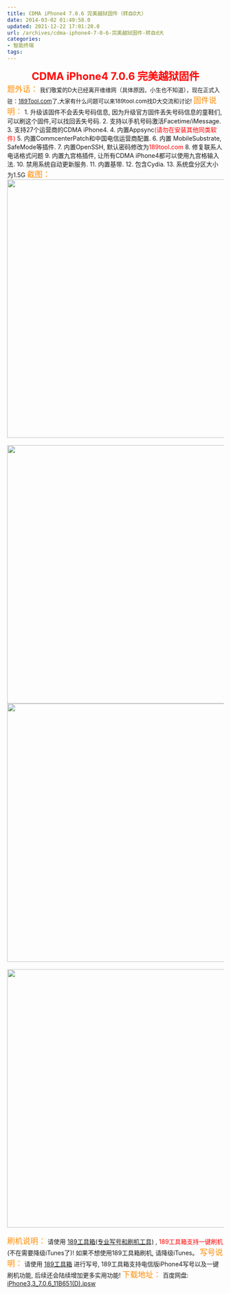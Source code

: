 ```yaml
---
title: CDMA iPhone4 7.0.6 完美越狱固件（转自D大）
date: 2014-03-02 01:49:58.0
updated: 2021-12-22 17:01:20.0
url: /archives/cdma-iphone4-7-0-6-完美越狱固件-转自d大
categories: 
- 智能终端
tags: 
---
```


<div align="center"><span style="font-size: x-large;"><span style="color: #ff0000;"><strong>CDMA iPhone4 7.0.6 完美越狱固件</strong></span></span></div>
<span style="color: #434a54;"><span style="color: #ff8c00;"><span style="font-size: large;">
题外话：</span></span>
</span><span style="font-size: small;">我们敬爱的D大已经离开维维网（具体原因，小生也不知道），现在正式入驻：<a href="http://www.189tool.com/" target="_blank">189Tool.com</a>了,</span><span style="font-size: small;">大家有什么问题可以来189tool.com找D大交流和讨论!</span>
<span style="color: #000000;"><span style="font-size: small;">
</span></span><span style="color: #434a54;"><span style="color: #ff8c00;"><span style="font-size: large;">固件说明：</span></span>
</span>1. 升级该固件不会丢失号码信息, 因为升级官方固件丢失号码信息的童鞋们, 可以刷这个固件,可以找回丢失号码.
2. 支持以手机号码激活Facetime/iMessage.
3. 支持27个运营商的CDMA iPhone4.
4. 内置Appsync<span style="color: #ff0000;">(请勿在安装其他同类软件)</span>
5. 内置CommcenterPatch和中国电信运营商配置.
6. 内置 MobileSubstrate, SafeMode等插件.
7. 内置OpenSSH, 默认密码修改为<span style="color: #ff0000;">189tool.com</span>
8. 修复联系人电话格式问题
9. 内置九宫格插件, 让所有CDMA iPhone4都可以使用九宫格输入法.
10. 禁用系统自动更新服务.
11. 内置基带.
12. 包含Cydia.
13. 系统盘分区大小为1.5G
<span style="color: #434a54;"><span style="color: #000000;"><span style="color: #ff8c00;"><span style="font-size: large;">截图：</span></span></span></span>
<img id="aimg_7" alt="" src="http://www.189tool.com/data/attachment/forum/201402/23/055317f11cchcamh7cp5xh.png" width="600" />
<div id="aimg_7_menu">
<strong> </strong>
</div>
<img id="aimg_8" alt="" src="http://www.189tool.com/data/attachment/forum/201402/23/055321jkxkskml5prlep8k.png" width="600" />
<div id="aimg_8_menu">
<img id="aimg_9" alt="" src="http://www.189tool.com/data/attachment/forum/201402/23/055321r1xipdp1via5vi0d.png" width="600" />
</div>
<div id="aimg_9_menu">
&nbsp;
</div>
<img id="aimg_10" alt="" src="http://www.189tool.com/data/attachment/forum/201402/23/055321pzynuyzsy82opyhk.png" width="600" />
<div id="aimg_10_menu">
&nbsp;
</div>
<span style="color: #434a54;"><span style="color: #ff8c00;"><span style="font-size: large;">刷机说明：</span></span>
</span>请使用 <a href="http://www.189tool.com/thread-2-1-1.html" target="_blank">189工具箱(专业写号和刷机工具)</a> , <span style="color: #ff0000;">189工具箱支持一键刷机</span>(不在需要降级iTunes了)!
如果不想使用189工具箱刷机, 请降级iTunes。
<span style="color: #434a54;"><span style="color: #ff8c00;"><span style="font-size: large;">写号说明：</span></span>
</span>请使用 <a href="http://www.189tool.com/thread-2-1-1.html" target="_blank">189工具箱</a> 进行写号, 189工具箱支持电信版iPhone4写号以及一键刷机功能, 后续还会陆续增加更多实用功能!
<span style="color: #434a54;"><span style="color: #ff8c00;"><span style="font-size: large;">下载地址：</span></span>
</span>百度网盘: <a href="http://pan.baidu.com/s/1i3KDfGL" target="_blank">iPhone3,3_7.0.6_11B651(D).ipsw</a>